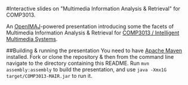 #Interactive slides on "Multimedia Information Analysis & Retrieval" for COMP3013.

An [OpenIMAJ](http://www.openimaj.org)-powered presentation introducing some the facets of Multimedia Information Analysis & Retrieval for [COMP3013 / Intelligent Multimedia Systems](https://secure.ecs.soton.ac.uk/module/COMP3013).

##Building & running the presentation
You need to have [Apache Maven](http://maven.apache.org) installed. Fork or clone the repository & then from the command line navigate to the directory containing this README. Run `mvn assembly:assembly` to build the presentation, and use `java -Xmx1G target/COMP3013-MAIR.jar` to run it.





